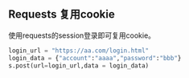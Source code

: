 ## Requests 复用cookie

使用requests的session登录即可复用cookie。

```python
login_url = "https://aa.com/login.html"
login_data = {"account":"aaaa","password":"bbb"}
s.post(url=login_url,data = login_data)
```

